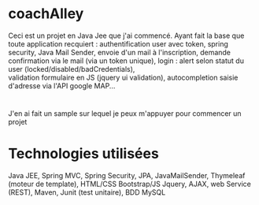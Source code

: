 # coachAlley

Ceci est un projet en Java Jee que j'ai commencé. 
Ayant fait la base que toute application recquiert : authentification user avec token, spring security, Java Mail Sender, 
envoie d'un mail à l'inscription, demande confirmation via le mail (via un token unique),
login : alert selon statut du user (locked/disabled/badCredentials),  
validation formulaire en JS (jquery ui validation), autocompletion saisie d'adresse via l'API google MAP...

# 
J'en ai fait un sample sur lequel je peux m'appuyer pour commencer un projet
# Technologies utilisées 
Java JEE,
Spring MVC,
Spring Security,
JPA,
JavaMailSender,
Thymeleaf (moteur de template),
HTML/CSS Bootstrap/JS Jquery, AJAX,
web Service (REST),
Maven,
Junit (test unitaire),
BDD MySQL
